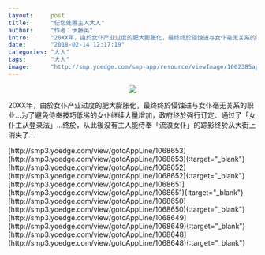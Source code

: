 ```yaml
---
layout:     post
title:      "任您处置主人大人"
author:     "作者：伊藤英"
intro:      "20XX年，由於女仆产业过度的肥大膨胀化，最终终於侵蚀进与女仆毫无关系的职业…为了避免侍奉技巧低劣的女仆继续大量增加，政府终於强行订定、通过了「女仆主从登录法」…终於，从此後没有主人能侍奉「流浪女仆」的踪影终於从大街上消失了…"
date:       "2018-02-14 12:17:19"
categories: "大人"
tags:       "大人"
image:      "http://smp.yoedge.com/smp-app/resource/viewImage/1002385appline.png"
---
```

<div style="text-align: center">
<p><img src="http://smp.yoedge.com/smp-app/resource/viewImage/1002385appline.png"/></p>
</div>
<p class="post-meta">
<span>20XX年，由於女仆产业过度的肥大膨胀化，最终终於侵蚀进与女仆毫无关系的职业…为了避免侍奉技巧低劣的女仆继续大量增加，政府终於强行订定、通过了「女仆主从登录法」…终於，从此後没有主人能侍奉「流浪女仆」的踪影终於从大街上消失了…</span>
</p>
[http://smp3.yoedge.com/view/gotoAppLine/1068653](http://smp3.yoedge.com/view/gotoAppLine/1068653){:target="_blank"}
[http://smp3.yoedge.com/view/gotoAppLine/1068652](http://smp3.yoedge.com/view/gotoAppLine/1068652){:target="_blank"}
[http://smp3.yoedge.com/view/gotoAppLine/1068651](http://smp3.yoedge.com/view/gotoAppLine/1068651){:target="_blank"}
[http://smp3.yoedge.com/view/gotoAppLine/1068650](http://smp3.yoedge.com/view/gotoAppLine/1068650){:target="_blank"}
[http://smp3.yoedge.com/view/gotoAppLine/1068649](http://smp3.yoedge.com/view/gotoAppLine/1068649){:target="_blank"}
[http://smp3.yoedge.com/view/gotoAppLine/1068648](http://smp3.yoedge.com/view/gotoAppLine/1068648){:target="_blank"}


